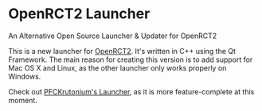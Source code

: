 # OpenRCT2 Launcher
An Alternative Open Source Launcher &amp; Updater for OpenRCT2

This is a new launcher for [OpenRCT2](https://github.com/OpenRCT2/OpenRCT2). It's written in C++ using the Qt Framework. The main reason for creating this version is to add support for Mac OS X and Linux, as the other launcher only works properly on Windows.

Check out [PFCKrutonium's Launcher](https://github.com/PFCKrutonium/OpenRCT2Launcher), as it is more feature-complete at this moment.
